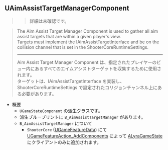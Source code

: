 ## UAimAssistTargetManagerComponent

>> 詳細は未確認です。

> The Aim Assist Target Manager Component is used to gather all aim assist targets that are within a given player's view.  
> Targets must implement the IAimAssistTargetInterface and be on the collision channel that is set in the ShooterCoreRuntimeSettings.  
> 
> ----
> Aim Assist Target Manager Component は、指定されたプレイヤーのビュー内にあるすべてのエイムアシストターゲットを収集するために使用されます。  
> ターゲットは、IAimAssistTargetInterface を実装し、ShooterCoreRuntimeSettings で設定されたコリジョンチャンネル上にある必要があります。  

* 概要
	* `UGameStateComponent` の派生クラスです。
	* 派生ブループリントに `B_AimAssistTargetManager` があります。
	* `B_AimAssistTargetManager` について
		* `ShooterCore` ([UGameFeatureData]) にて [UGameFeatureAction_AddComponents] によって [ALyraGameState] にクライアントのみに追加されます。


<!--- ページ内のリンク --->

<!--- 自前の画像へのリンク --->

<!--- generated --->
[ALyraGameState]: ../../Lyra/GameplayFramework/ALyraGameState.md#alyragamestate
[UGameFeatureAction_AddComponents]: ../../UE/GameFeature/UGameFeatureAction_AddComponents.md#ugamefeatureactionaddcomponents
[UGameFeatureData]: ../../UE/GameFeature/UGameFeatureData.md#ugamefeaturedata
